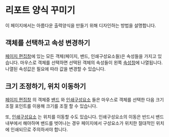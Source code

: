 # 리포트 양식 꾸미기

이 페이지에서는 아름다운 출력양식을 만들기 위해 디자인하는 방법을 설명합니다.

## 객체를 선택하고 속성 변경하기

[페이지 편집창](/리포트양식만들기/100리포트디자이너이해하기/101리포트디자이너화면.md/#페이지-편집-창)에
 있는 모든 객체(페이지, 밴드, 인쇄구성요소들)은 속성들을 가지고 있습니다.
 마우스로 객체를 선택하면 선택된 객체의 속성들이 왼쪽
 [속성창](/리포트양식만들기/100리포트디자이너이해하기/101리포트디자이너화면.md/#속성창)에 나열됩니다.
 나열된 속성값은 필요에 따라 값을 변경할 수 있습니다.

## 크기 조정하기, 위치 이동하기

[페이지 편집창](/리포트양식만들기/100리포트디자이너이해하기/101리포트디자이너화면.md/#페이지-편집-창)
의 객체중 [밴드](/리포트양식만들기/100리포트디자이너이해하기/104리포트밴드.md)
와 [인쇄구성요소](/리포트양식만들기/100리포트디자이너이해하기/103인쇄구성요소.md)
들은 마우스로 객체를 선택한 다음 크기조절 포인트를 이용해 크기를 조절 할 수 있습니다.

또, [인쇄구성요소](/리포트양식만들기/100리포트디자이너이해하기/103인쇄구성요소.md)
는 위치를 이동할 수도 있습니다. 인쇄구성요소의 이동은 반드시 밴드 내부에서 해야하며 밴드를 벗어나는 경우
 페이지에서 구성요소가 위치한 절대적인 위치에 인쇄되므로 주의하셔야 합니다.
